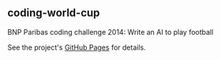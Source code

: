 coding-world-cup
----------------

BNP Paribas coding challenge 2014: Write an AI to play football

See the project's [GitHub Pages](http://richard-shepherd.github.io/coding-world-cup/index.html) for details.
